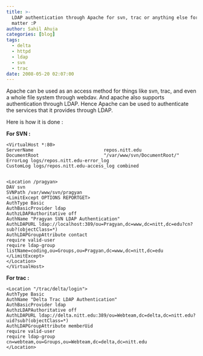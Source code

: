 ```yaml
---
title: >-
  LDAP authentication through Apache for svn, trac or anything else for that
  matter :P
author: Sahil Ahuja
categories: [blog]
tags:
  - delta
  - httpd
  - ldap
  - svn
  - trac
date: 2008-05-20 02:07:00
---
```


Apache can be used as an access method for things like svn, trac, and even a whole file system through webdav. And apache also supports authentication through LDAP. Hence Apache can be used to authenticate the services that it provides through LDAP.

Here is how it is done :

**For SVN :**
```
<VirtualHost *:80>
ServerName                          repos.nitt.edu
DocumentRoot                        "/var/www/svn/DocumentRoot/"
ErrorLog logs/repos.nitt.edu-error_log
CustomLog logs/repos.nitt.edu-access_log combined


<Location /pragyan>
DAV svn
SVNPath /var/www/svn/pragyan
<LimitExcept OPTIONS REPORTGET>
AuthType Basic
AuthBasicProvider ldap
AuthzLDAPAuthoritative off
AuthName "Pragyan SVN LDAP Authentication"
AuthLDAPURL ldap://localhost:389/ou=Pragyan,dc=www,dc=nitt,dc=edu?cn?sub?(objectClass=*)
AuthLDAPGroupAttribute contact
require valid-user
require ldap-group listName=coding,ou=Groups,ou=Pragyan,dc=www,dc=nitt,dc=edu
</LimitExcept>
</Location>
</VirtualHost>
```

**For trac :**
```
<Location "/trac/delta/login">
AuthType Basic
AuthName "Delta Trac LDAP Authentication"
AuthBasicProvider ldap
AuthzLDAPAuthoritative off
AuthLDAPURL ldap://delta.nitt.edu:389/ou=Webteam,dc=delta,dc=nitt.edu?uid?sub?(objectClass=*)
AuthLDAPGroupAttribute memberUid
require valid-user
require ldap-group cn=webteam,ou=Groups,ou=Webteam,dc=delta,dc=nitt.edu
</Location>
```